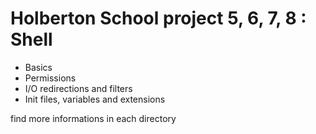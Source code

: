 # Holberton School project 5, 6, 7, 8 : Shell

* Basics
* Permissions
* I/O redirections and filters
* Init files, variables and extensions

find more informations in each directory
